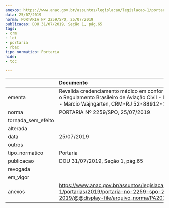 ```yaml
---
anexos: https://www.anac.gov.br/assuntos/legislacao/legislacao-1/portarias/2019/portaria-no-2259-spo-25-07-2019/@@display-file/arquivo_norma/PA2019-2259.pdf
data: 25/07/2019
norma: PORTARIA Nº 2259/SPO, 25/07/2019
publicacao: DOU 31/07/2019, Seção 1, pág.65
tags:
- crm
- lei
- portaria
- rbac
tipo_normatico: Portaria
hide: 
- toc 
 
---
```


|                    | Documento                                                                                                                                                 |
|:-------------------|:----------------------------------------------------------------------------------------------------------------------------------------------------------|
| ementa             | Revalida credenciamento médico em conformidade com o Regulamento Brasileiro de Aviação Civil - RBAC nº 67 - Marcio Wajngarten, CRM-RJ 52-88912-1, MC 130. |
| norma              | PORTARIA Nº 2259/SPO, 25/07/2019                                                                                                                          |
| tornada_sem_efeito |                                                                                                                                                           |
| alterada           |                                                                                                                                                           |
| data               | 25/07/2019                                                                                                                                                |
| outros             |                                                                                                                                                           |
| tipo_normatico     | Portaria                                                                                                                                                  |
| publicacao         | DOU 31/07/2019, Seção 1, pág.65                                                                                                                           |
| revogada           |                                                                                                                                                           |
| em_vigor           |                                                                                                                                                           |
| anexos             | https://www.anac.gov.br/assuntos/legislacao/legislacao-1/portarias/2019/portaria-no-2259-spo-25-07-2019/@@display-file/arquivo_norma/PA2019-2259.pdf      |